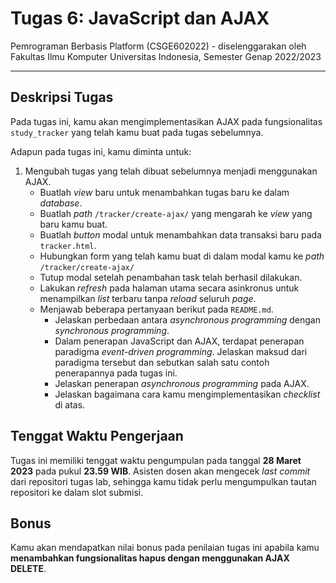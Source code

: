 # Tugas 6: JavaScript dan AJAX

Pemrograman Berbasis Platform (CSGE602022) - diselenggarakan oleh Fakultas Ilmu Komputer Universitas Indonesia, Semester Genap 2022/2023

---

## Deskripsi Tugas

Pada tugas ini, kamu akan mengimplementasikan AJAX pada fungsionalitas `study_tracker` yang telah kamu buat pada tugas sebelumnya.

Adapun pada tugas ini, kamu diminta untuk:

1. Mengubah tugas yang telah dibuat sebelumnya menjadi menggunakan AJAX.
    - Buatlah _view_ baru untuk menambahkan tugas baru ke dalam _database_.
    - Buatlah _path_ `/tracker/create-ajax/` yang mengarah ke _view_ yang baru kamu buat.
    - Buatlah _button_ modal untuk menambahkan data transaksi baru pada `tracker.html`.
    - Hubungkan form yang telah kamu buat di dalam modal kamu ke _path_ `/tracker/create-ajax/`
    - Tutup modal setelah penambahan task telah berhasil dilakukan.
    - Lakukan _refresh_ pada halaman utama secara asinkronus untuk menampilkan _list_ terbaru tanpa _reload_ seluruh _page_.
    - Menjawab beberapa pertanyaan berikut pada `README.md`.
      - Jelaskan perbedaan antara _asynchronous programming_ dengan _synchronous programming_.
      - Dalam penerapan JavaScript dan AJAX, terdapat penerapan paradigma _event-driven programming_. Jelaskan maksud dari paradigma tersebut dan sebutkan salah satu contoh penerapannya pada tugas ini.
      - Jelaskan penerapan _asynchronous programming_ pada AJAX.
      - Jelaskan bagaimana cara kamu mengimplementasikan _checklist_ di atas.

## Tenggat Waktu Pengerjaan

Tugas ini memiliki tenggat waktu pengumpulan pada tanggal **28 Maret 2023** pada pukul **23.59 WIB**. Asisten dosen akan mengecek _last commit_ dari repositori tugas lab, sehingga kamu tidak perlu mengumpulkan tautan repositori ke dalam slot submisi.

## Bonus

Kamu akan mendapatkan nilai bonus pada penilaian tugas ini apabila kamu **menambahkan fungsionalitas hapus dengan menggunakan AJAX DELETE**.
